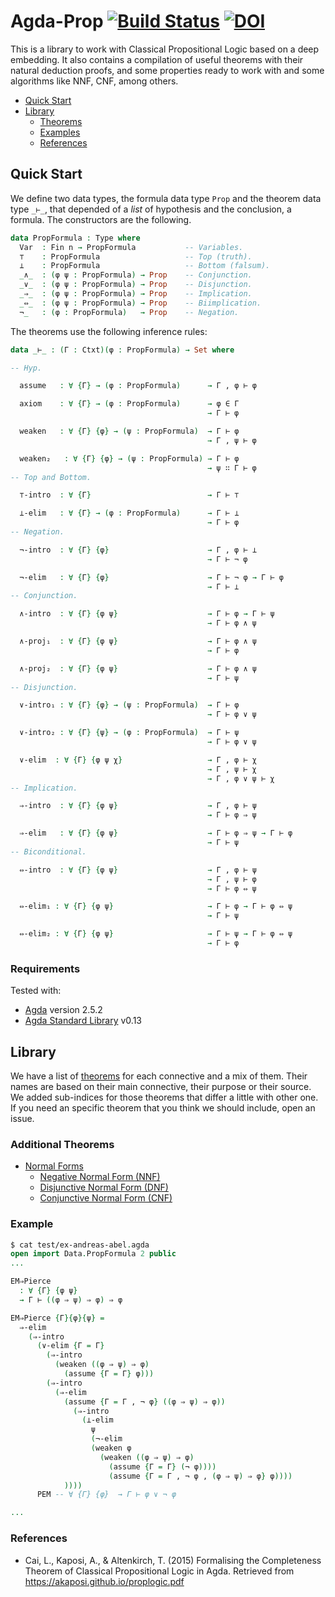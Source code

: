 # Agda-Prop [![Build Status](https://travis-ci.org/jonaprieto/agda-prop.svg?branch=master)](https://travis-ci.org/jonaprieto/agda-prop) [![DOI](https://zenodo.org/badge/84277944.svg)](https://zenodo.org/badge/latestdoi/84277944)

This is a library to work with Classical Propositional Logic based on a deep embedding.
It also contains a compilation of useful theorems with their natural deduction proofs,
and some properties ready to work with and some algorithms like NNF, CNF, among others.

<!-- TOC depthFrom:2 depthTo:6 withLinks:1 updateOnSave:1 orderedList:0 -->

- [Quick Start](#quick-start)
- [Library](#library)
	- [Theorems](#theorems)
	- [Examples](#examples)
	- [References](#references)

<!-- /TOC -->

## Quick Start

We define two data types, the formula data type `Prop` and the theorem
data type `_⊢_`, that depended of a *list* of hypothesis and the conclusion,
a formula. The constructors are the following.

```agda
data PropFormula : Type where
  Var  : Fin n → PropFormula           -- Variables.
  ⊤    : PropFormula                   -- Top (truth).
  ⊥    : PropFormula                   -- Bottom (falsum).
  _∧_  : (φ ψ : PropFormula) → Prop    -- Conjunction.
  _∨_  : (φ ψ : PropFormula) → Prop    -- Disjunction.
  _⇒_  : (φ ψ : PropFormula) → Prop    -- Implication.
  _⇔_  : (φ ψ : PropFormula) → Prop    -- Biimplication.
  ¬_   : (φ : PropFormula)   → Prop    -- Negation.
```

The theorems use the following inference rules:

```agda
data _⊢_ : (Γ : Ctxt)(φ : PropFormula) → Set where

-- Hyp.

  assume   : ∀ {Γ} → (φ : PropFormula)      → Γ , φ ⊢ φ

  axiom    : ∀ {Γ} → (φ : PropFormula)      → φ ∈ Γ
                                            → Γ ⊢ φ

  weaken   : ∀ {Γ} {φ} → (ψ : PropFormula)  → Γ ⊢ φ
                                            → Γ , ψ ⊢ φ

  weaken₂   : ∀ {Γ} {φ} → (ψ : PropFormula) → Γ ⊢ φ
                                            → ψ ∷ Γ ⊢ φ
-- Top and Bottom.

  ⊤-intro  : ∀ {Γ}                          → Γ ⊢ ⊤

  ⊥-elim   : ∀ {Γ} → (φ : PropFormula)      → Γ ⊢ ⊥
                                            → Γ ⊢ φ
-- Negation.

  ¬-intro  : ∀ {Γ} {φ}                      → Γ , φ ⊢ ⊥
                                            → Γ ⊢ ¬ φ

  ¬-elim   : ∀ {Γ} {φ}                      → Γ ⊢ ¬ φ → Γ ⊢ φ
                                            → Γ ⊢ ⊥
-- Conjunction.

  ∧-intro  : ∀ {Γ} {φ ψ}                    → Γ ⊢ φ → Γ ⊢ ψ
                                            → Γ ⊢ φ ∧ ψ

  ∧-proj₁  : ∀ {Γ} {φ ψ}                    → Γ ⊢ φ ∧ ψ
                                            → Γ ⊢ φ

  ∧-proj₂  : ∀ {Γ} {φ ψ}                    → Γ ⊢ φ ∧ ψ
                                            → Γ ⊢ ψ
-- Disjunction.

  ∨-intro₁ : ∀ {Γ} {φ} → (ψ : PropFormula)  → Γ ⊢ φ
                                            → Γ ⊢ φ ∨ ψ

  ∨-intro₂ : ∀ {Γ} {ψ} → (φ : PropFormula)  → Γ ⊢ ψ
                                            → Γ ⊢ φ ∨ ψ

  ∨-elim  : ∀ {Γ} {φ ψ χ}                   → Γ , φ ⊢ χ
                                            → Γ , ψ ⊢ χ
                                            → Γ , φ ∨ ψ ⊢ χ
-- Implication.

  ⇒-intro  : ∀ {Γ} {φ ψ}                    → Γ , φ ⊢ ψ
                                            → Γ ⊢ φ ⇒ ψ

  ⇒-elim   : ∀ {Γ} {φ ψ}                    → Γ ⊢ φ ⇒ ψ → Γ ⊢ φ
                                            → Γ ⊢ ψ
-- Biconditional.

  ⇔-intro  : ∀ {Γ} {φ ψ}                    → Γ , φ ⊢ ψ
                                            → Γ , ψ ⊢ φ
                                            → Γ ⊢ φ ⇔ ψ

  ⇔-elim₁ : ∀ {Γ} {φ ψ}                     → Γ ⊢ φ → Γ ⊢ φ ⇔ ψ
                                            → Γ ⊢ ψ

  ⇔-elim₂ : ∀ {Γ} {φ ψ}                     → Γ ⊢ ψ → Γ ⊢ φ ⇔ ψ
                                            → Γ ⊢ φ
```

### Requirements

Tested with:

* [Agda](https://github.com/agda/agda) version 2.5.2
* [Agda Standard Library](https://github.com/agda/agda-stdlib/) v0.13


## Library

We have a list of [theorems][theorems] for each connective and a mix of 
them. Their names are based on their main connective, their purpose or 
their source.  We added sub-indices for those theorems that differ a little with other one. If you need an specific theorem that you think
we should include, open an issue.

[theorems]: https://github.com/jonaprieto/agda-prop/tree/master/src/Data/Prop/Theorems

### Additional Theorems

* [Normal Forms][theorems]
  * [Negative Normal Form (NNF)](https://github.com/jonaprieto/agda-prop/blob/master/src/Data/Prop/NormalForms.agda#L120)
  * [Disjunctive Normal Form (DNF)](https://github.com/jonaprieto/agda-prop/blob/master/src/Data/Prop/NormalForms.agda#L202)
  * [Conjunctive Normal Form (CNF)](https://github.com/jonaprieto/agda-prop/blob/master/src/Data/Prop/NormalForms.agda#L270)


### Example


```agda
$ cat test/ex-andreas-abel.agda
open import Data.PropFormula 2 public
...

EM⇒Pierce
  : ∀ {Γ} {φ ψ}
  → Γ ⊢ ((φ ⇒ ψ) ⇒ φ) ⇒ φ

EM⇒Pierce {Γ}{φ}{ψ} =
  ⇒-elim
    (⇒-intro
      (∨-elim {Γ = Γ}
        (⇒-intro
          (weaken ((φ ⇒ ψ) ⇒ φ)
            (assume {Γ = Γ} φ)))
        (⇒-intro
          (⇒-elim
            (assume {Γ = Γ , ¬ φ} ((φ ⇒ ψ) ⇒ φ))
              (⇒-intro
                (⊥-elim
                  ψ
                  (¬-elim
                  (weaken φ
                    (weaken ((φ ⇒ ψ) ⇒ φ)
                      (assume {Γ = Γ} (¬ φ))))
                      (assume {Γ = Γ , ¬ φ , (φ ⇒ ψ) ⇒ φ} φ))))
            ))))
      PEM -- ∀ {Γ} {φ}  → Γ ⊢ φ ∨ ¬ φ

...

```

### References

- Cai, L., Kaposi, A., & Altenkirch, T. (2015)
Formalising the Completeness Theorem of Classical Propositional Logic in Agda.
Retrieved from https://akaposi.github.io/proplogic.pdf

